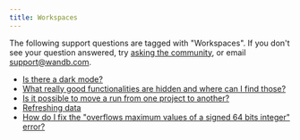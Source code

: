 ```yaml
---
title: Workspaces 
---
```

The following support questions are tagged with "Workspaces". If you don't see 
your question answered, try [asking the community](https://community.wandb.ai/), 
or email [support@wandb.com](mailto:support@wandb.com).

- [Is there a dark mode?](dark_mode.md)
- [What really good functionalities are hidden and where can I find those?](functionalities_hidden_find.md)
- [Is it possible to move a run from one project to another?](possible_move_from_project_another.md)
- [Refreshing data](refreshing_data.md)
- [How do I fix the "overflows maximum values of a signed 64 bits integer" error?](overflows_maximum_values_error.md)
